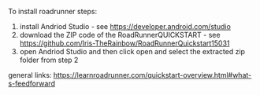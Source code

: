 To install roadrunner steps:
1. install Andriod Studio - see https://developer.android.com/studio
2. download the ZIP code of the RoadRunnerQUICKSTART - see https://github.com/Iris-TheRainbow/RoadRunnerQuickstart15031
3. open Andriod Studio and then click open and select the extracted zip folder from step 2


general links: 
https://learnroadrunner.com/quickstart-overview.html#what-s-feedforward
